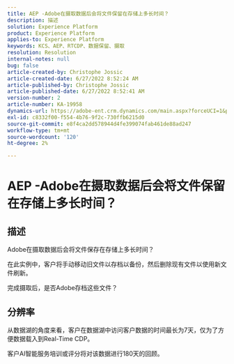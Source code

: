 ```yaml
---
title: AEP -Adobe在摄取数据后会将文件保留在存储上多长时间？
description: 描述
solution: Experience Platform
product: Experience Platform
applies-to: Experience Platform
keywords: KCS、AEP、RTCDP、数据保留、摄取
resolution: Resolution
internal-notes: null
bug: false
article-created-by: Christophe Jossic
article-created-date: 6/27/2022 8:52:24 AM
article-published-by: Christophe Jossic
article-published-date: 6/27/2022 8:52:41 AM
version-number: 2
article-number: KA-19958
dynamics-url: https://adobe-ent.crm.dynamics.com/main.aspx?forceUCI=1&pagetype=entityrecord&etn=knowledgearticle&id=f1792875-f6f5-ec11-bb3d-000d3a5b0082
exl-id: c8332f00-f554-4b76-9f2c-730ffb6215d0
source-git-commit: e8f4ca2dd578944d4fe399074fab461de88ad247
workflow-type: tm+mt
source-wordcount: '120'
ht-degree: 2%

---
```


# AEP -Adobe在摄取数据后会将文件保留在存储上多长时间？

## 描述


Adobe在摄取数据后会将文件保存在存储上多长时间？

在此实例中，客户将手动移动旧文件以存档以备份，然后删除现有文件以使用新文件刷新。

完成摄取后，是否Adobe存档这些文件？




## 分辨率


从数据湖的角度来看，客户在数据湖中访问客户数据的时间最长为7天，仅为了方便数据载入到Real-Time CDP。

客户AI智能服务培训或评分将对该数据进行180天的回顾。
